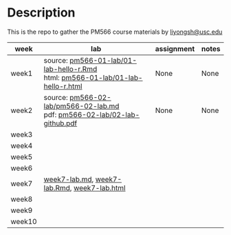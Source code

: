 # Description
This is the repo to gather the PM566 course materials by liyongsh@usc.edu


|   week   |    lab  |     assignment | notes|
| ---- | ---- | ---- |----|
|   week1   |source: [pm566-01-lab/01-lab-hello-r.Rmd](pm566-01-lab/01-lab-hello-r.Rmd)<br />html: [pm566-01-lab/01-lab-hello-r.html](https://ghcdn.rawgit.org/lysethan/pm566/master/pm566-01-lab/01-lab-hello-r.html) |   None   | None|
|   week2  |source: [pm566-02-lab/pm566-02-lab.md](./PM566-02-lab.md)<br/> pdf: [pm566-02-lab/02-lab-github.pdf](https://ghcdn.rawgit.org/lysethan/pm566/master/pm566-02-lab/02-lab-github.pdf)  |  None    |None|
|   week3   |      |      |
|   week4   |      |      |
|   week5   |      |      |
|   week6   |      |      |
|   week7   |[week7-lab.md](week7-lab.md), [week7-lab.Rmd](week7-lab.Rmd), [week7-lab.html](week7-lab.html)|      |
|   week8   |      |      |
|   week9   |      |      |
|   week10  |      |      |
